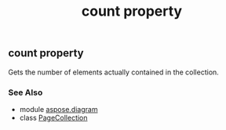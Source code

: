 ﻿---
title: count property
second_title: Aspose.Diagram for Python via .NET API References
description: 
type: docs
weight: 80
url: /python-net/aspose.diagram/pagecollection/count/
is_root: false
---

## count property


Gets the number of elements actually contained in the collection.

### See Also
* module [aspose.diagram](../../)
* class [PageCollection](/diagram/python-net/aspose.diagram/pagecollection)
